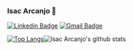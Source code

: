 ### Isac Arcanjo 👋


[![Linkedin Badge](https://img.shields.io/badge/-Isac%20Arcanjo-6633cc?style=flat-square&logo=Linkedin&logoColor=white&link=https://www.linkedin.com/in/isac-arcanjo-098a0b164/)](https://www.linkedin.com/in/isac-arcanjo-098a0b164/)
[![Gmail Badge](https://img.shields.io/badge/-arcanjo.fiec@gmail.com-6633cc?style=flat-square&logo=Gmail&logoColor=white&link=mailto:arcanjo.fiec@gmail.com)](mailto:arcanjo.fiec@gmail.com)

[![Top Langs](https://github-readme-stats.vercel.app/api/top-langs/?username=isacarcanjo)](https://github.com/anuraghazra/github-readme-stats)![Isac Arcanjo's github stats](https://github-readme-stats.vercel.app/api/?username=isacarcanjo&show_icons=true&title_color=fff&icon_color=79ff97&text_color=9f9f9f&bg_color=151515)
